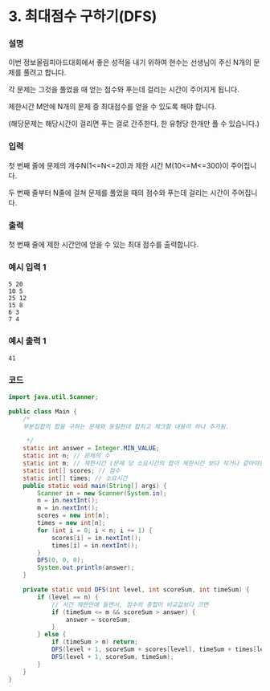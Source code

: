 # 3. 최대점수 구하기(DFS)

### 설명
이번 정보올림피아드대회에서 좋은 성적을 내기 위하여 현수는 선생님이 주신 N개의 문제를 풀려고 합니다.

각 문제는 그것을 풀었을 때 얻는 점수와 푸는데 걸리는 시간이 주어지게 됩니다.

제한시간 M안에 N개의 문제 중 최대점수를 얻을 수 있도록 해야 합니다.

(해당문제는 해당시간이 걸리면 푸는 걸로 간주한다, 한 유형당 한개만 풀 수 있습니다.)


### 입력
첫 번째 줄에 문제의 개수N(1<=N<=20)과 제한 시간 M(10<=M<=300)이 주어집니다.

두 번째 줄부터 N줄에 걸쳐 문제를 풀었을 때의 점수와 푸는데 걸리는 시간이 주어집니다.


### 출력
첫 번째 줄에 제한 시간안에 얻을 수 있는 최대 점수를 출력합니다.


### 예시 입력 1
```
5 20
10 5
25 12
15 8
6 3
7 4
```

### 예시 출력 1
```
41
```

### 코드
```java
import java.util.Scanner;

public class Main {
    /*
    부분집합의 합을 구하는 문제와 동일한데 합치고 체크할 내용이 하나 추가됨.

     */
    static int answer = Integer.MIN_VALUE;
    static int n; // 문제의 수
    static int m; // 제한시간 (문제 당 소요시간의 합이 제한시간 보다 작거나 같아야한다 )
    static int[] scores; // 점수
    static int[] times; // 소요시간
    public static void main(String[] args) {
        Scanner in = new Scanner(System.in);
        n = in.nextInt();
        m = in.nextInt();
        scores = new int[n];
        times = new int[n];
        for (int i = 0; i < n; i += 1) {
            scores[i] = in.nextInt();
            times[i] = in.nextInt();
        }
        DFS(0, 0, 0);
        System.out.println(answer);
    }

    private static void DFS(int level, int scoreSum, int timeSum) {
        if (level == n) {
            // 시간 제한안에 들면서, 점수의 총합이 비교값보다 크면
            if (timeSum <= m && scoreSum > answer) {
                answer = scoreSum;
            }
        } else {
            if (timeSum > m) return;
            DFS(level + 1, scoreSum + scores[level], timeSum + times[level]);
            DFS(level + 1, scoreSum, timeSum);
        }
    }
}
```